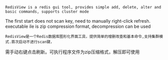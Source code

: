     RedisView is a redis gui tool, provides simple add, delete, alter and basic commands, supports cluster mode 
The first start does not scan key, need to manually right-click refresh.
    executable ile is zip compression format, decompression can be used

    RedisView是一个Redis数据库图形化界面工具，提供简单的增删改查和基本命令,支持集群模式.首次启动不进行scan键，
需手动右键点击刷新。可执行程序文件为zip压缩格式，解压即可使用